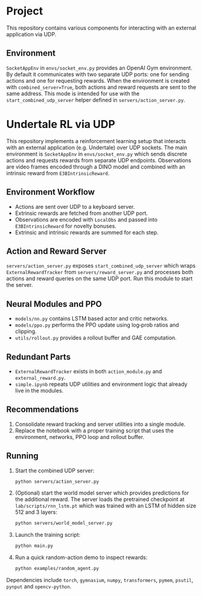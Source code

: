 # Project

This repository contains various components for interacting with an external application via UDP.

## Environment

`SocketAppEnv` in `envs/socket_env.py` provides an OpenAI Gym environment. By default it communicates with two separate UDP ports: one for sending actions and one for requesting rewards. When the environment is created with `combined_server=True`, both actions and reward requests are sent to the same address. This mode is intended for use with the `start_combined_udp_server` helper defined in `servers/action_server.py`.

# Undertale RL via UDP

This repository implements a reinforcement learning setup that interacts with an external application (e.g. Undertale) over UDP sockets. The main environment is `SocketAppEnv` in `envs/socket_env.py` which sends discrete actions and requests rewards from separate UDP endpoints. Observations are video frames encoded through a DINO model and combined with an intrinsic reward from `E3BIntrinsicReward`.

## Environment Workflow
* Actions are sent over UDP to a keyboard server.
* Extrinsic rewards are fetched from another UDP port.
* Observations are encoded with `LocalObs` and passed into `E3BIntrinsicReward` for novelty bonuses.
* Extrinsic and intrinsic rewards are summed for each step.

## Action and Reward Server
`servers/action_server.py` exposes `start_combined_udp_server` which wraps `ExternalRewardTracker` from `servers/reward_server.py` and processes both actions and reward queries on the same UDP port. Run this module to start the server.

## Neural Modules and PPO
* `models/nn.py` contains LSTM based actor and critic networks.
* `models/ppo.py` performs the PPO update using log‑prob ratios and clipping.
* `utils/rollout.py` provides a rollout buffer and GAE computation.

## Redundant Parts
* `ExternalRewardTracker` exists in both `action_module.py` and `external_reward.py`.
* `simple.ipynb` repeats UDP utilities and environment logic that already live in the modules.

## Recommendations
1. Consolidate reward tracking and server utilities into a single module.
2. Replace the notebook with a proper training script that uses the environment, networks, PPO loop and rollout buffer.

## Running
1. Start the combined UDP server:
   ```bash
   python servers/action_server.py
   ```
2. (Optional) start the world model server which provides predictions for
   the additional reward. The server loads the pretrained checkpoint at
   `lab/scripts/rnn_lstm.pt` which was trained with an LSTM of hidden size
   512 and 3 layers:
   ```bash
   python servers/world_model_server.py
   ```
3. Launch the training script:
   ```bash
   python main.py
   ```
4. Run a quick random-action demo to inspect rewards:
   ```bash
   python examples/random_agent.py
   ```

Dependencies include `torch`, `gymnasium`, `numpy`, `transformers`, `pymem`, `psutil`, `pynput` and `opencv-python`.